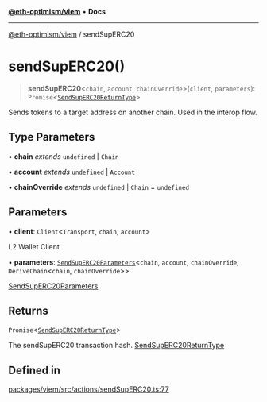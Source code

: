 [**@eth-optimism/viem**](../README.md) • **Docs**

***

[@eth-optimism/viem](../README.md) / sendSupERC20

# sendSupERC20()

> **sendSupERC20**\<`chain`, `account`, `chainOverride`\>(`client`, `parameters`): `Promise`\<[`SendSupERC20ReturnType`](../type-aliases/SendSupERC20ReturnType.md)\>

Sends tokens to a target address on another chain. Used in the interop flow.

## Type Parameters

• **chain** *extends* `undefined` \| `Chain`

• **account** *extends* `undefined` \| `Account`

• **chainOverride** *extends* `undefined` \| `Chain` = `undefined`

## Parameters

• **client**: `Client`\<`Transport`, `chain`, `account`\>

L2 Wallet Client

• **parameters**: [`SendSupERC20Parameters`](../type-aliases/SendSupERC20Parameters.md)\<`chain`, `account`, `chainOverride`, `DeriveChain`\<`chain`, `chainOverride`\>\>

[SendSupERC20Parameters](../type-aliases/SendSupERC20Parameters.md)

## Returns

`Promise`\<[`SendSupERC20ReturnType`](../type-aliases/SendSupERC20ReturnType.md)\>

The sendSupERC20 transaction hash. [SendSupERC20ReturnType](../type-aliases/SendSupERC20ReturnType.md)

## Defined in

[packages/viem/src/actions/sendSupERC20.ts:77](https://github.com/ethereum-optimism/ecosystem/blob/1d855f26d1024617b154d28d909dbc33a421f5de/packages/viem/src/actions/sendSupERC20.ts#L77)

